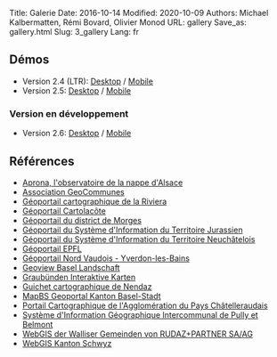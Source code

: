 Title: Galerie
Date: 2016-10-14
Modified: 2020-10-09
Authors: Michael Kalbermatten, Rémi Bovard, Olivier Monod
URL: gallery
Save_as: gallery.html
Slug: 3_gallery
Lang: fr

## Démos

* Version 2.4 (LTR): [Desktop](https://geomapfish-demo-2-4.camptocamp.com/?lang=fr) / [Mobile](https://geomapfish-demo-2-4.camptocamp.com/mobile?lang=fr)
* Version 2.5: [Desktop](https://geomapfish-demo-2-5.camptocamp.com/?lang=fr) / [Mobile](https://geomapfish-demo-2-5.camptocamp.com/mobile?lang=fr)

### Version en développement

* Version 2.6: [Desktop](https://geomapfish-demo-2-6.camptocamp.com/?lang=fr) / [Mobile](https://geomapfish-demo-2-6.camptocamp.com/mobile?lang=fr)

## Références

* [Aprona, l'observatoire de la nappe d'Alsace](https://carto.aprona.net/)
* [Association GeoCommunes](http://www.geocommunes.ch/references/)
* [Géoportail cartographique de la Riviera](https://map.cartoriviera.ch/)
* [Géoportail Cartolacôte](https://map.cartolacote.ch/)
* [Géoportail du district de Morges](https://map.cjl.ch/)
* [Géoportail du Système d'Information du Territoire Jurassien](https://geo.jura.ch/)
* [Géoportail du Système d'Information du Territoire Neuchâtelois](https://sitn.ne.ch/)
* [Géoportail EPFL](https://geoportail.epfl.ch/)
* [Géoportail Nord Vaudois - Yverdon-les-Bains](https://mapnv.ch/)
* [Geoview Basel Landschaft](https://geoview.bl.ch/)
* [Graubünden Interaktive Karten](http://map.geo.gr.ch/)
* [Guichet cartographique de Nendaz](https://nendaz-geoportail.sig.cloud.camptocamp.net/)
* [MapBS Geoportal Kanton Basel-Stadt](https://map.geo.bs.ch/)
* [Portail Cartographique de l'Agglomération du Pays Châtelleraudais](https://carto.grand-chatellerault.fr/)
* [Système d'Information Géographique Intercommunal de Pully et Belmont](https://www.sigip.ch/)
* [WebGIS der Walliser Gemeinden von RUDAZ+PARTNER SA/AG](https://www.vsgis.ch/)
* [WebGIS Kanton Schwyz](https://map.geo.sz.ch/)
